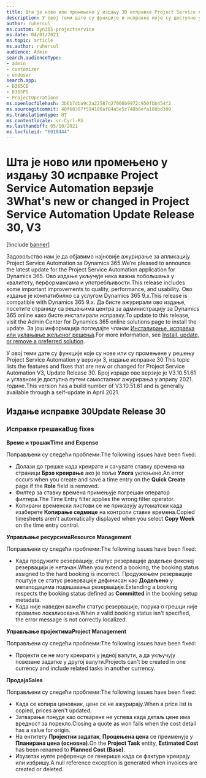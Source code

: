 ```yaml
---
title: Шта је ново или промењено у издању 30 исправке Project Service Automation верзије 3
description: У овој теми дате су функције и исправке које су доступне у издању 30 исправке за Project Service Automation верзије 3.
author: ruhercul
ms.custom: dyn365-projectservice
ms.date: 04/01/2021
ms.topic: article
ms.author: ruhercul
audience: Admin
search.audienceType:
- admin
- customizer
- enduser
search.app:
- D365CE
- D365PS
- ProjectOperations
ms.openlocfilehash: 3b6b7dba9c2a22587d27006b9972c950fbb454f2
ms.sourcegitcommit: 40f68387f594180af64a5e5c748b6efa188bd300
ms.translationtype: HT
ms.contentlocale: sr-Cyrl-RS
ms.lasthandoff: 05/10/2021
ms.locfileid: "6010444"
---
```

# <a name="whats-new-or-changed-in-project-service-automation-update-release-30-v3"></a><span data-ttu-id="836ac-103">Шта је ново или промењено у издању 30 исправке Project Service Automation верзије 3</span><span class="sxs-lookup"><span data-stu-id="836ac-103">What's new or changed in Project Service Automation Update Release 30, V3</span></span>

[!include [banner](../includes/psa-now-project-operations.md)]

<span data-ttu-id="836ac-104">Задовољство нам је да објавимо најновије ажурирање за апликацију Project Service Automation за Dynamics 365.</span><span class="sxs-lookup"><span data-stu-id="836ac-104">We’re pleased to announce the latest update for the Project Service Automation application for Dynamics 365.</span></span> <span data-ttu-id="836ac-105">Ово издање укључује нека важна побољшања у квалитету, перформансама и употребљивости.</span><span class="sxs-lookup"><span data-stu-id="836ac-105">This release includes some important improvements to quality, performance, and usability.</span></span> <span data-ttu-id="836ac-106">Ово издање је компатибилно са услугом Dynamics 365 9.x.</span><span class="sxs-lookup"><span data-stu-id="836ac-106">This release is compatible with Dynamics 365 9.x.</span></span> <span data-ttu-id="836ac-107">Да бисте ажурирали ово издање, посетите страницу са решењима центра за администрацију за Dynamics 365 online како бисте инсталирали исправку.</span><span class="sxs-lookup"><span data-stu-id="836ac-107">To update to this release, visit the Admin Center for Dynamics 365 online solutions page to install the update.</span></span> <span data-ttu-id="836ac-108">За још информација погледајте чланак [Инсталирање, исправка или уклањање жељеног решења](/power-platform/admin/install-remove-preferred-solution.md).</span><span class="sxs-lookup"><span data-stu-id="836ac-108">For more information, see [Install, update, or remove a preferred solution](/power-platform/admin/install-remove-preferred-solution.md).</span></span>

<span data-ttu-id="836ac-109">У овој теми дате су функције које су нове или су промењене у решењу Project Service Automation у верзији 3, издање исправке 30.</span><span class="sxs-lookup"><span data-stu-id="836ac-109">This topic lists the features and fixes that are new or changed for Project Service Automation V3, Update Release 30.</span></span> <span data-ttu-id="836ac-110">Број израде ове верзије је V3.10.51.61 и углавном је доступна путем самосталног ажурирања у априлу 2021. године.</span><span class="sxs-lookup"><span data-stu-id="836ac-110">This version has a build number of V3.10.51.61 and is generally available through a self-update in April 2021.</span></span>

## <a name="update-release-30"></a><span data-ttu-id="836ac-111">Издање исправке 30</span><span class="sxs-lookup"><span data-stu-id="836ac-111">Update Release 30</span></span>

### <a name="bug-fixes"></a><span data-ttu-id="836ac-112">Исправке грешака</span><span class="sxs-lookup"><span data-stu-id="836ac-112">Bug fixes</span></span>

<span data-ttu-id="836ac-113">**Време и трошак**</span><span class="sxs-lookup"><span data-stu-id="836ac-113">**Time and Expense**</span></span>

<span data-ttu-id="836ac-114">Поправљени су следећи проблеми:</span><span class="sxs-lookup"><span data-stu-id="836ac-114">The following issues have been fixed:</span></span>

- <span data-ttu-id="836ac-115">Долази до грешке када креирате и сачувате ставку времена на страници **Брзо креирање** ако је поље **Улога** уклоњено.</span><span class="sxs-lookup"><span data-stu-id="836ac-115">An error occurs when you create and save a time entry on the **Quick Create** page if the **Role** field is removed.</span></span>
- <span data-ttu-id="836ac-116">Филтер за ставку времена примењује погрешан оператор филтера.</span><span class="sxs-lookup"><span data-stu-id="836ac-116">The Time Entry filter applies the wrong filter operator.</span></span>
- <span data-ttu-id="836ac-117">Копирани временски листови се не приказују аутоматски када изаберете **Копирање седмице** на контроли ставке времена.</span><span class="sxs-lookup"><span data-stu-id="836ac-117">Copied timesheets aren't automatically displayed when you select **Copy Week** on the time entry control.</span></span>

<span data-ttu-id="836ac-118">**Управљање ресурсима**</span><span class="sxs-lookup"><span data-stu-id="836ac-118">**Resource Management**</span></span>

<span data-ttu-id="836ac-119">Поправљени су следећи проблеми:</span><span class="sxs-lookup"><span data-stu-id="836ac-119">The following issues have been fixed:</span></span>

- <span data-ttu-id="836ac-120">Када продужите резервацију, статус резервације додељен фиксној резервацији је нетачан.</span><span class="sxs-lookup"><span data-stu-id="836ac-120">When you extend a booking, the booking status assigned to the hard booking is incorrect.</span></span> <span data-ttu-id="836ac-121">Продужењем резервације поштује се статус резервације дефинисан као **Додељено** у метаподацима подешавања резервације.</span><span class="sxs-lookup"><span data-stu-id="836ac-121">Extending a booking respects the booking status defined as **Committed** in the booking setup metadata.</span></span>
- <span data-ttu-id="836ac-122">Када није наведен важећи статус резервације, порука о грешци није правилно локализована.</span><span class="sxs-lookup"><span data-stu-id="836ac-122">When a valid booking status isn't specified, the error message is not correctly localized.</span></span>

<span data-ttu-id="836ac-123">**Управљање пројектима**</span><span class="sxs-lookup"><span data-stu-id="836ac-123">**Project Management**</span></span>

<span data-ttu-id="836ac-124">Поправљени су следећи проблеми:</span><span class="sxs-lookup"><span data-stu-id="836ac-124">The following issues have been fixed:</span></span>

- <span data-ttu-id="836ac-125">Пројекти се не могу креирати у једној валути, а да укључују повезане задатке у другој валути.</span><span class="sxs-lookup"><span data-stu-id="836ac-125">Projects can't be created in one currency and include related tasks in another currency.</span></span>

<span data-ttu-id="836ac-126">**Продаја**</span><span class="sxs-lookup"><span data-stu-id="836ac-126">**Sales**</span></span>

<span data-ttu-id="836ac-127">Поправљени су следећи проблеми:</span><span class="sxs-lookup"><span data-stu-id="836ac-127">The following issues have been fixed:</span></span>

- <span data-ttu-id="836ac-128">Када се копира ценовник, цене се не ажурирају.</span><span class="sxs-lookup"><span data-stu-id="836ac-128">When a price list is copied, prices aren't updated.</span></span>
- <span data-ttu-id="836ac-129">Затварање понуде као остварене не успева када детаљ цене има вредност за порекло.</span><span class="sxs-lookup"><span data-stu-id="836ac-129">Closing a quote as won fails when the cost detail has a value for origin.</span></span>
- <span data-ttu-id="836ac-130">На ентитету **Пројектни задатак**, **Процењена цена** се преименује у **Планирана цена (основна)**.</span><span class="sxs-lookup"><span data-stu-id="836ac-130">On the **Project Task** entity, **Estimated Cost** has been renamed to **Planned Cost (Base)**.</span></span>
- <span data-ttu-id="836ac-131">Изузетак нулте референце се генерише када се фактуре креирају или избришу.</span><span class="sxs-lookup"><span data-stu-id="836ac-131">A null reference exception is generated when invoices are created or deleted.</span></span>

